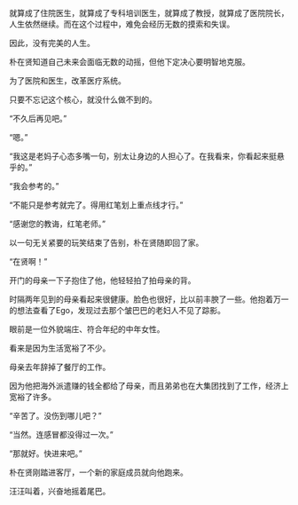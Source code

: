 就算成了住院医生，就算成了专科培训医生，就算成了教授，就算成了医院院长，人生依然继续。而在这个过程中，难免会经历无数的摸索和失误。

因此，没有完美的人生。

朴在贤知道自己未来会面临无数的动摇，但他下定决心要明智地克服。

为了医院和医生，改革医疗系统。

只要不忘记这个核心，就没什么做不到的。

“不久后再见吧。”

“嗯。”

“我这是老妈子心态多嘴一句，别太让身边的人担心了。在我看来，你看起来挺悬乎的。”

“我会参考的。”

“不能只是参考就完了。得用红笔划上重点线才行。”

“感谢您的教诲，红笔老师。”

以一句无关紧要的玩笑结束了告别，朴在贤随即回了家。

“在贤啊！”

开门的母亲一下子抱住了他，他轻轻拍了拍母亲的背。

时隔两年见到的母亲看起来很健康。脸色也很好，比以前丰腴了一些。他抱着万一的想法查看了Ego，发现过去那个皱巴巴的老妇人不见了踪影。

眼前是一位外貌端庄、符合年纪的中年女性。

看来是因为生活宽裕了不少。

母亲去年辞掉了餐厅的工作。

因为他把海外派遣赚的钱全都给了母亲，而且弟弟也在大集团找到了工作，经济上宽裕了许多。

“辛苦了。没伤到哪儿吧？”

“当然。连感冒都没得过一次。”

“那就好。快进来吧。”

朴在贤刚踏进客厅，一个新的家庭成员就向他跑来。

汪汪叫着，兴奋地摇着尾巴。